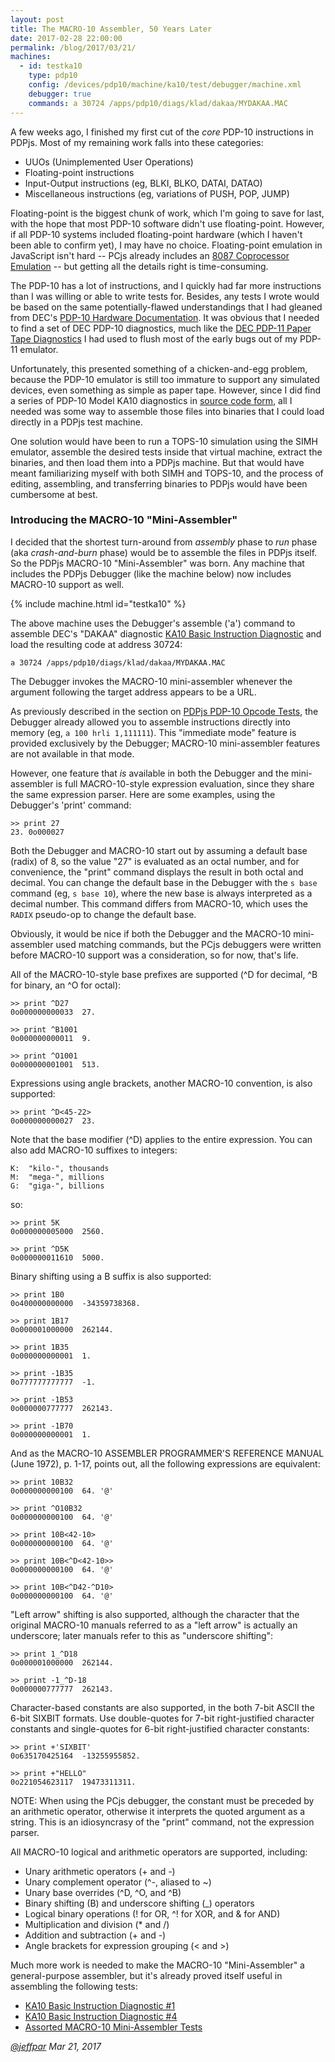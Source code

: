 ```yaml
---
layout: post
title: The MACRO-10 Assembler, 50 Years Later
date: 2017-02-28 22:00:00
permalink: /blog/2017/03/21/
machines:
  - id: testka10
    type: pdp10
    config: /devices/pdp10/machine/ka10/test/debugger/machine.xml
    debugger: true
    commands: a 30724 /apps/pdp10/diags/klad/dakaa/MYDAKAA.MAC
---
```


A few weeks ago, I finished my first cut of the *core* PDP-10 instructions in PDPjs.  Most of my remaining work
falls into these categories:

- UUOs (Unimplemented User Operations)
- Floating-point instructions 
- Input-Output instructions (eg, BLKI, BLKO, DATAI, DATAO)
- Miscellaneous instructions (eg, variations of PUSH, POP, JUMP) 

Floating-point is the biggest chunk of work, which I'm going to save for last, with the hope that most PDP-10 software
didn't use floating-point.  However, if all PDP-10 systems included floating-point hardware (which I haven't been able to
confirm yet), I may have no choice.  Floating-point emulation in JavaScript isn't hard -- PCjs already includes an
[8087 Coprocessor Emulation](/modules/pcx86/lib/x86fpu.js) -- but getting all the details right is time-consuming.

The PDP-10 has a lot of instructions, and I quickly had far more instructions than I was willing or able to write tests for.
Besides, any tests I wrote would be based on the same potentially-flawed understandings that I had gleaned from DEC's
[PDP-10 Hardware Documentation](/pubs/dec/pdp10/).  It was obvious that I needed to find a set of DEC PDP-10 diagnostics, much
like the [DEC PDP-11 Paper Tape Diagnostics](/apps/pdp11/tapes/diags/) I had used to flush most of the early bugs out of my
PDP-11 emulator.

Unfortunately, this presented something of a chicken-and-egg problem, because the PDP-10 emulator is still too immature to
support any simulated devices, even something as simple as paper tape.  However, since I did find a series of PDP-10 Model KA10
diagnostics in [source code form](http://pdp-10.trailing-edge.com/klad_sources/), all I needed was some way to assemble those
files into binaries that I could load directly in a PDPjs test machine.

One solution would have been to run a TOPS-10 simulation using the SIMH emulator, assemble the desired tests inside that virtual
machine, extract the binaries, and then load them into a PDPjs machine.  But that would have meant familiarizing myself with
both SIMH and TOPS-10, and the process of editing, assembling, and transferring binaries to PDPjs would have been cumbersome at
best.

### Introducing the MACRO-10 "Mini-Assembler"

I decided that the shortest turn-around from *assembly* phase to *run* phase (aka *crash-and-burn* phase) would be to
assemble the files in PDPjs itself.  So the PDPjs MACRO-10 "Mini-Assembler" was born.  Any machine that includes the PDPjs
Debugger (like the machine below) now includes MACRO-10 support as well.

{% include machine.html id="testka10" %}

The above machine uses the Debugger's assemble ('a') command to assemble DEC's "DAKAA" diagnostic
[KA10 Basic Instruction Diagnostic](/apps/pdp10/diags/klad/dakaa/) and load the resulting code at address 30724:

	a 30724 /apps/pdp10/diags/klad/dakaa/MYDAKAA.MAC

The Debugger invokes the MACRO-10 mini-assembler whenever the argument following the target address appears to be a URL.

As previously described in the section on [PDPjs PDP-10 Opcode Tests](/apps/pdp10/tests/opcodes/), the Debugger already
allowed you to assemble instructions directly into memory (eg, `a 100 hrli 1,111111`).  This "immediate mode" feature is provided
exclusively by the Debugger; MACRO-10 mini-assembler features are not available in that mode.

However, one feature that *is* available in both the Debugger and the mini-assembler is full MACRO-10-style expression evaluation,
since they share the same expression parser.  Here are some examples, using the Debugger's 'print' command:

	>> print 27
	23. 0o000027

Both the Debugger and MACRO-10 start out by assuming a default base (radix) of 8, so the value "27" is evaluated as an octal
number, and for convenience, the "print" command displays the result in both octal and decimal.  You can change the default base
in the Debugger with the `s base` command (eg, `s base 10`), where the new base is always interpreted as a decimal number.
This command differs from MACRO-10, which uses the `RADIX` pseudo-op to change the default base.

Obviously, it would be nice if both the Debugger and the MACRO-10 mini-assembler used matching commands, but the PCjs debuggers
were written before MACRO-10 support was a consideration, so for now, that's life.

All of the MACRO-10-style base prefixes are supported (^D for decimal, ^B for binary, an ^O for octal):

	>> print ^D27
	0o000000000033  27.
	
	>> print ^B1001
	0o000000000011  9.
	
	>> print ^O1001
	0o000000001001  513.

Expressions using angle brackets, another MACRO-10 convention, is also supported:

	>> print ^D<45-22>
	0o000000000027  23.

Note that the base modifier (^D) applies to the entire expression.  You can also add MACRO-10 suffixes to integers:

	K:  "kilo-", thousands
	M:  "mega-", millions
	G:  "giga-", billions
	
so:

	>> print 5K
	0o000000005000  2560.
	
	>> print ^D5K
	0o000000011610  5000.

Binary shifting using a B suffix is also supported:

	>> print 1B0
	0o400000000000  -34359738368.
	
	>> print 1B17
	0o000001000000  262144.
	
	>> print 1B35
	0o000000000001  1.
	
	>> print -1B35
	0o777777777777  -1.
	
	>> print -1B53
	0o000000777777  262143.
	
	>> print -1B70
	0o000000000001  1.

And as the MACRO-10 ASSEMBLER PROGRAMMER'S REFERENCE MANUAL (June 1972), p. 1-17, points out, all the following expressions are
equivalent:

	>> print 10B32
	0o000000000100  64. '@'
	
	>> print ^O10B32
	0o000000000100  64. '@'
	
	>> print 10B<42-10>
	0o000000000100  64. '@'
	
	>> print 10B<^D<42-10>>
	0o000000000100  64. '@'
	
	>> print 10B<^D42-^D10>
	0o000000000100  64. '@'

"Left arrow" shifting is also supported, although the character that the original MACRO-10 manuals referred to as a "left arrow"
is actually an underscore; later manuals refer to this as "underscore shifting":

	>> print 1_^D18
	0o000001000000  262144.

	>> print -1_^D-18
	0o000000777777  262143.

Character-based constants are also supported, in the both 7-bit ASCII the 6-bit SIXBIT formats.  Use double-quotes 
for 7-bit right-justified character constants and single-quotes for 6-bit right-justified character constants:

	>> print +'SIXBIT'
	0o635170425164  -13255955852.

	>> print +"HELLO"
	0o221054623117  19473311311.

NOTE: When using the PCjs debugger, the constant must be preceded by an arithmetic operator, otherwise it interprets the
quoted argument as a string.  This is an idiosyncrasy of the "print" command, not the expression parser.

All MACRO-10 logical and arithmetic operators are supported, including:

- Unary arithmetic operators (+ and -)
- Unary complement operator (^-, aliased to ~)
- Unary base overrides (^D, ^O, and ^B)
- Binary shifting (B) and underscore shifting (_) operators
- Logical binary operations (! for OR, ^! for XOR, and & for AND)
- Multiplication and division (* and /)
- Addition and subtraction (+ and -)
- Angle brackets for expression grouping (< and >)

Much more work is needed to make the MACRO-10 "Mini-Assembler" a general-purpose assembler, but it's already proved itself
useful in assembling the following tests:

- [KA10 Basic Instruction Diagnostic #1](/apps/pdp10/diags/klad/dakaa/)
- [KA10 Basic Instruction Diagnostic #4](/apps/pdp10/diags/klad/dakad/)
- [Assorted MACRO-10 Mini-Assembler Tests](/apps/pdp10/tests/macro10/)

*[@jeffpar](http://twitter.com/jeffpar)*
*Mar 21, 2017*
